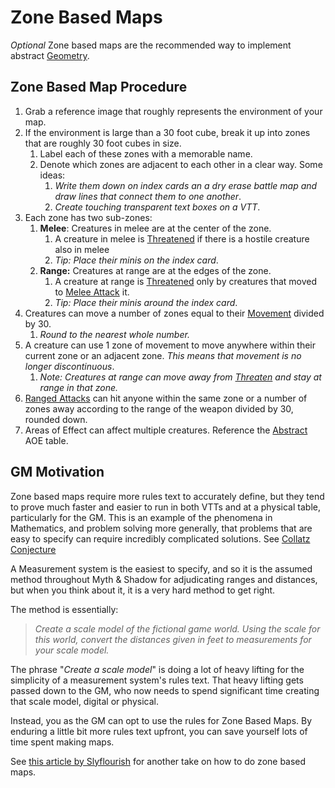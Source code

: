 # Zone Based Maps

*Optional*
Zone based maps are the recommended way to implement abstract [Geometry](Geometry.md).

## Zone Based Map Procedure

1. Grab a reference image that roughly represents the environment of your map.
2. If the environment is large than a 30 foot cube, break it up into zones that are roughly 30 foot cubes in size.
	1. Label each of these zones with a memorable name.
	2. Denote which zones are adjacent to each other in a clear way. Some ideas:
		1. *Write them down on index cards an a dry erase battle map and draw lines that connect them to one another*.
		2. *Create touching transparent text boxes on a VTT*.
3. Each zone has two sub-zones:
	1. **Melee**: Creatures in melee are at the center of the zone.
		1. A creature in melee is [Threatened](../Conditions/Threatened.md) if there is a hostile creature also in melee
		2. *Tip: Place their minis on the index card*.
	2. **Range:** Creatures at range are at the edges of the zone.
		1. A creature at range is [Threatened](../Conditions/Threatened.md) only by creatures that moved to [Melee Attack](../Combat/Melee%20Attack.md) it.
		2. *Tip: Place their minis around the index card*.
4. Creatures can move a number of zones equal to their [Movement](../Combat/Movement.md) divided by 30.
	1. *Round to the nearest whole number.*
5. A creature can use 1 zone of movement to move anywhere within their current zone or an adjacent zone. *This means that movement is no longer discontinuous*.
	1. *Note: Creatures at range can move away from [Threaten](../Conditions/Threatened.md) and stay at range in that zone.*
6. [Ranged Attacks](../Combat/Ranged%20Attack.md) can hit anyone within the same zone or a number of zones away according to the range of the weapon divided by 30, rounded down.
7. Areas of Effect can affect multiple creatures. Reference the [Abstract](../../Magic/Spells/Areas%20of%20Effect/{AOE}%20Area%20of%20Effect.md#Abstract) AOE table.

## GM Motivation

Zone based maps require more rules text to accurately define, but they tend to prove much faster and easier to run in both VTTs and at a physical table, particularly for the GM. This is an example of the phenomena in Mathematics, and problem solving more generally, that problems that are easy to specify can require incredibly complicated solutions. See [Collatz Conjecture](https://www.youtube.com/watch?v=094y1Z2wpJg)

A Measurement system is the easiest to specify, and so it is the assumed method throughout Myth & Shadow for adjudicating ranges and distances, but when you think about it, it is a very hard method to get right.

The method is essentially:

> *Create a scale model of the fictional game world. Using the scale for this world, convert the distances given in feet to measurements for your scale model.*

The phrase "*Create a scale model*" is doing a lot of heavy lifting for the simplicity of a measurement system's rules text. That heavy lifting gets passed down to the GM, who now needs to spend significant time creating that scale model, digital or physical.

Instead, you as the GM can opt to use the rules for Zone Based Maps. By enduring a little bit more rules text upfront, you can save yourself lots of time spent making maps.

See [this article by Slyflourish](https://slyflourish.com/fate_style_zones_in_5e.html) for another take on how to do zone based maps.
